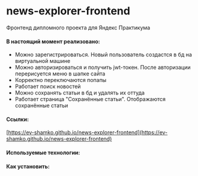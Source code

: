 # news-explorer-frontend
Фронтенд дипломного проекта для Яндекс Практикума

#### В настоящий момент реализовано:
* Можно зарегистрироваться. Новый пользователь создастся в бд на виртуальной машине
* Можно авторизироваться и получить jwt-токен. После авторизации перерисуется меню в шапке сайта
* Корректно переключаются попапы
* Работает поиск новостей
* Можно сохранять статьи в бд и удалять их оттуда
* Работает страница "Сохранённые статьи". Отображаются сохранённые статьи


#### Ссылки:

[https://ev-shamko.github.io/news-explorer-frontend](https://ev-shamko.github.io/news-explorer-frontend)

#### Используемые технологии:

#### Как установить:
